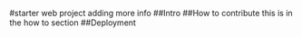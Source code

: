 #starter web project
adding more info
##Intro
##How to contribute
this is in the how to section
##Deployment